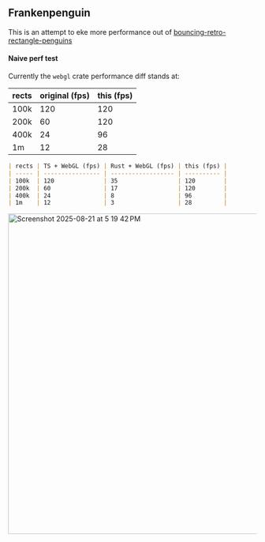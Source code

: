 ## Frankenpenguin

This is an attempt to eke more performance out of [bouncing-retro-rectangle-penguins](https://github.com/gen-alpha-xtor/bouncing-retro-rectangle-penguins)

#### Naive perf test

Currently the `webgl` crate performance diff stands at:

| rects | original (fps) | this (fps) |
|-------|----------------|------------|
| 100k  | 120            | 120        |
| 200k  | 60             | 120        |
| 400k  | 24             | 96         |
| 1m    | 12             | 28         |
```markdown
| rects | TS + WebGL (fps) | Rust + WebGL (fps) | this (fps) |
| ----- | ---------------- | ------------------ | ---------- |
| 100k  | 120              | 35                 | 120        |
| 200k  | 60               | 17                 | 120        |
| 400k  | 24               | 8                  | 96         |
| 1m    | 12               | 3                  | 28         |
```

<img width="1377" height="649" alt="Screenshot 2025-08-21 at 5 19 42 PM" src="https://github.com/user-attachments/assets/5f09c5ff-abe1-4596-a1c9-893c403408ca" />
